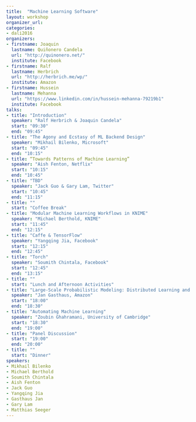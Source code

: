 ```yaml
---
title:  "Machine Learning Software"
layout: workshop
organizer_url: 
categories:
- dali2016
organizers:
- firstname: Joaquin 
  lastname: Quiñonero Candela
  url: "http://quinonero.net/"
  institute: Facebook
- firstname: Ralf
  lastname: Herbrich
  url: "http://herbrich.me/wp/"
  institute: Amazon
- firstname: Hussein
  lastname: Mehanna
  url: "https://www.linkedin.com/in/hussein-mehanna-79219b1"
  institute: Facebook
talks:
- title: "Introduction"
  speaker: "Ralf Herbrich & Joaquin Candela"
  start: "09:30"
  end: "09:45"
- title: "The Agony and Ecstasy of ML Backend Design"
  speaker: "Mikhail Bilenko, Microsoft"
  start: "09:45"
  end: "10:15"
- title: “Towards Patterns of Machine Learning”
  speaker: "Aish Fenton, Netflix"
  start: "10:15"
  end: "10:45"
- title: "TBD"
  speaker: "Jack Guo & Gary Lam, Twitter"
  start: "10:45"
  end: "11:15"
- title: ""
  start: "Coffee Break"
- title: "Modular Machine Learning Workflows in KNIME"
  speaker: "Michael Berthold, KNIME"
  start: "11:45"
  end: "12:15"
- title: "Caffe & TensorFlow"
  speaker: "Yangqing Jia, Facebook"
  start: "12:15"
  end: "12:45"
- title: "Torch"
  speaker: "Soumith Chintala, Facebook"
  start: "12:45"
  end: "13:15"
- title: ""
  start: "Lunch and Afternoon Activities"
- title: "Large-Scale Probabilistic Modeling: Distributed Learning and Inference using Apache Spark"
  speaker: "Jan Gasthaus, Amazon"
  start: "18:00"
  end: "18:30"
- title: "Automating Machine Learning"
  speaker: "Zoubin Ghahramani, University of Cambridge"
  start: "18:30"
  end: "19:00"
- title: "Panel Discussion"
  start: "19:00"
  end: "20:00"
- title: ""
  start: "Dinner"
speakers:
- Mikhail Bilenko
- Michael Berthold
- Soumith Chintala
- Aish Fenton
- Jack Guo
- Yangqing Jia
- Gasthaus Jan
- Gary Lam
- Matthias Seeger
---
```

